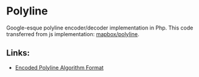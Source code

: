# Polyline

Google-esque polyline encoder/decoder implementation in Php. This code transferred from js
implementation: [mapbox/polyline](https://github.com/mapbox/polyline).

## Links:

- [Encoded Polyline Algorithm Format](https://developers.google.com/maps/documentation/utilities/polylinealgorithm)
